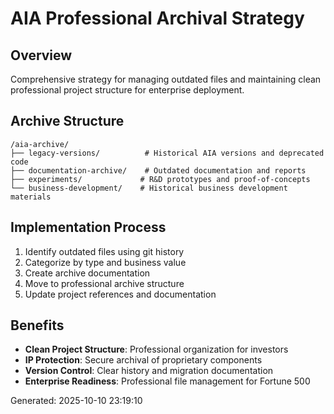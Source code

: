 
# AIA Professional Archival Strategy

## Overview
Comprehensive strategy for managing outdated files and maintaining
clean professional project structure for enterprise deployment.

## Archive Structure
```
/aia-archive/
├── legacy-versions/          # Historical AIA versions and deprecated code
├── documentation-archive/    # Outdated documentation and reports
├── experiments/             # R&D prototypes and proof-of-concepts
└── business-development/    # Historical business development materials
```

## Implementation Process
1. Identify outdated files using git history
2. Categorize by type and business value
3. Create archive documentation
4. Move to professional archive structure
5. Update project references and documentation

## Benefits
- **Clean Project Structure**: Professional organization for investors
- **IP Protection**: Secure archival of proprietary components
- **Version Control**: Clear history and migration documentation
- **Enterprise Readiness**: Professional file management for Fortune 500

Generated: 2025-10-10 23:19:10
